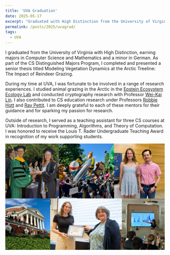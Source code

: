 ```yaml
---
title: 'UVA Graduation'
date: 2025-05-17
excerpt: "Graduated with High Distinction from the University of Virginia. Wahoowa!"
permalink: /posts/2025/uvagrad/
tags:
  - UVA
---
```


I graduated from the University of Virginia with High Distinction, earning majors in Computer Science and Mathematics and a minor in German. As part of the CS Distinguished Majors Program, I completed and presented a senior thesis titled Modeling Vegetation Dynamics at the Arctic Treeline: The Impact of Reindeer Grazing.

During my time at UVA, I was fortunate to be involved in a range of research experiences. I studied animal grazing in the Arctic in the [Epstein Ecosystem Ecology Lab](https://epstein.evsc.virginia.edu/) and conducted cryptography research with Professor [Wei-Kai Lin](https://weikailin.github.io/). I also contributed to CS education research under Professors [Robbie Hott](https://cs.robbiehott.com/) and [Ray Pettit](https://engineering.virginia.edu/faculty/raymond-pettit). I am deeply grateful to each of these mentors for their guidance and for sparking my passion for research.

Outside of research, I served as a teaching assistant for three CS courses at UVA: Introduction to Programming, Algorithms, and Theory of Computation. I was honored to receive the Louis T. Rader Undergraduate Teaching Award in recognition of my work supporting students.

![image](/assets/images/page_imgs/uva_grad.jpg)

